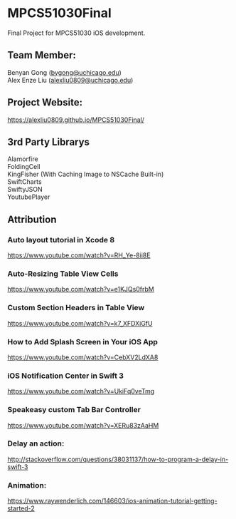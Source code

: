 # MPCS51030Final
Final Project for MPCS51030 iOS development. </br>

## Team Member:
Benyan Gong (bygong@uchicago.edu)</br>
Alex Enze Liu (alexliu0809@uchicago.edu)</br>

## Project Website:
https://alexliu0809.github.io/MPCS51030Final/

## 3rd Party Librarys
Alamorfire </br>
FoldingCell </br>
KingFisher (With Caching Image to NSCache Built-in) </br>
SwiftCharts </br>
SwiftyJSON </br>
YoutubePlayer </br>

## Attribution
### Auto layout tutorial in Xcode 8
https://www.youtube.com/watch?v=RH_Ye-8ii8E
### Auto-Resizing Table View Cells
https://www.youtube.com/watch?v=e1KJQs0frbM
### Custom Section Headers in Table View
https://www.youtube.com/watch?v=k7_XFDXiGfU
### How to Add Splash Screen in Your iOS App
https://www.youtube.com/watch?v=CebXV2LdXA8
### iOS Notification Center in Swift 3
https://www.youtube.com/watch?v=UkiFq0veTmg
### Speakeasy custom Tab Bar Controller
https://www.youtube.com/watch?v=XERu83zAaHM
### Delay an action:
http://stackoverflow.com/questions/38031137/how-to-program-a-delay-in-swift-3
### Animation:
https://www.raywenderlich.com/146603/ios-animation-tutorial-getting-started-2 
